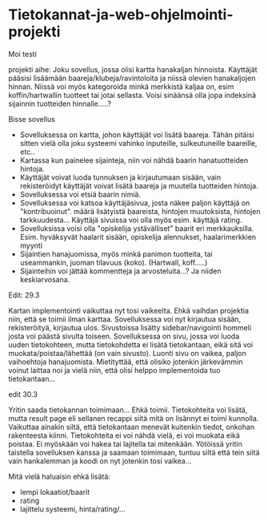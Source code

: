 # Tietokannat-ja-web-ohjelmointi-projekti

Moi testi

projekti aihe:
Joku sovellus, jossa olisi kartta hanakaljan hinnoista. Käyttäjät pääsisi lisäämään baareja/klubeja/ravintoloita ja niissä olevien hanakaljojen hinnan. Niissä voi myös kategoroida minkä merkkistä kaljaa on, esim koffin/hartwallin tuotteet tai jotai sellasta.
Voisi sinäänsä olla jopa indeksinä sijainnin tuotteiden hinnalle.....?



Bisse sovellus
- Sovelluksessa on kartta, johon käyttäjät voi lisätä baareja. Tähän pitäisi sitten vielä olla joku systeemi vahinko inputeille, sulkeutuneille baareille, etc..
- Kartassa kun painelee sijainteja, niin voi nähdä baarin hanatuotteiden hintoja.
- Käyttäjät voivat luoda tunnuksen ja kirjautumaan sisään, vain rekisteröidyt käyttäjät voivat lisätä baareja ja muutella tuotteiden hintoja.
- Sovelluksessa voi etsiä baarin nimiä.
- Sovelluksessa voi katsoa käyttäjäsivua, josta näkee paljon käyttäjä on "kontribuoinut". määrä lisätyistä baareista, hintojen muutoksista, hintojen tarkkuudesta... Käyttäjä sivuissa voi olla myös esim. käyttäjä rating.
- Sovelluksissa voisi olla "opiskelija ystävälliset" baarit eri merkkauksilla. Esim. hyväksyvät haalarit sisään, opiskelija alennukset, haalarimerkkien myynti
- Sijaintien hanajuomissa, myös minkä panimon tuotteita, tai useammankin, juoman tilavuus (koko). (Hartwall, koff.....)
- Sijainteihin voi jättää kommentteja ja arvosteluita...? Ja niiden keskiarvosana.


Edit: 29.3

Kartan implementointi vaikuttaa nyt tosi vaikeelta. Ehkä vaihdan projektia niin, että se toimii ilman karttaa. Sovelluksessa voi nyt kirjautua sisään, rekisteröityä, kirjautua ulos. Sivustoissa lisätty sidebar/navigointi hommeli josta voi päästä sivulta toiseen. Sovelluksessa on sivu, jossa voi luoda uuden tietokohteen, mutta tietokohdetta ei lisätä tietokantaan, eikä sitä voi muokata/poistaa/lähettää (on vain sivusto). Luonti sivu on vaikea, paljon vaihoehtoja hanajuomista. Mietityttää, että olisiko jotenkin järkevämmin voinut laittaa noi ja vielä niin, että olisi helppo implementoida tuo tietokantaan...


edit 30.3

Yritin saada tietokannan toimimaan... Ehkä toimii. Tietokohteita voi lisätä, mutta result page eli sellanen recappi siitä mitä on lisännyt ei toimi kunnolla. Vaikuttaa ainakin siltä, että tietokantaan menevät kuitenkin tiedot, onkohan rakenteesta kiinni. Tietokohteita ei voi nähdä vielä, ei voi muokata eikä poistaa. Ei myöskään voi hakea tai lajitella tai mitenkään. Yötöissä yritin taistella sovelluksen kanssa ja saamaan toimimaan, tuntuu siltä että tein siitä vain hankalemman ja koodi on nyt jotenkin tosi vaikea...

Mitä vielä haluaisin ehkä lisätä:
- lempi lokaatiot/baarit
- rating
- lajittelu systeemi, hinta/rating/...

